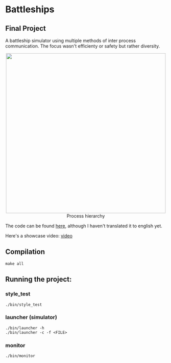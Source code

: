 # Battleships

## Final Project
A battleship simulator using multiple methods of inter process communication. The focus wasn't efficienty or safety but rather diversity.

<p align="center">
    <img src="https://user-images.githubusercontent.com/43417195/148287329-ab68a99f-948b-4524-a10e-d630293b1d1f.png" width="500px">
    <br>
    Process hierarchy
</p>

The code can be found [here](Proyecto), although I haven't translated it to english yet.

Here's a showcase video: [video](https://youtu.be/pMvVAhWTcE4)

## Compilation
```
make all
```

## Running the project:
### style_test 
```
./bin/style_test
```
### launcher (simulator) 
```
./bin/launcher -h
./bin/launcher -c -f <FILE>
```

### monitor 
```
./bin/monitor
```
